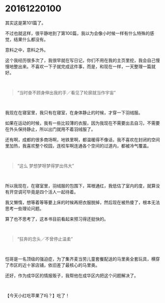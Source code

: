 # 20161220100

其实这是第101篇了。

不过也就这样，很平静地到了第100篇，我以为会像小时候一样有什么特殊的感觉，结果什么都没有。

意料之中，意料之外。

这个我经历很多次了，我很早就在写日记，你们不用在我的主页里挖，我会自己慢慢地整出来。不喜欢一下子就完成这件事，而是，和现在一样，一天整理一篇就好。

<br/>

> “当时奋不顾身伸出我的手／看见了轮廓就当作宇宙”

<br/>

我现在在寝室里，我只有在寝室，在身体静止的时候，才穿一下羽绒服。

如果在运动的时候，我有一些比较薄的衣服，因为我现在不需要出去自习，不需要在外头保持静止，所以出门就用不着羽绒服了。

还有啊，成都的很多商场啊，地铁里啊，都温暖得不像话，我不喜欢在封闭的空间里加热，我喜欢整个校园，连校车啊连通各个空间的过道内，都被冷气覆盖。

<br/>

> “这么 梦想梦呀梦得梦出伟大”

<br/>

所以我现在，在寝室里，羽绒服的包围下，耳根通红，我低估了室内的度，就算没有开空调可毕竟是四个活人一起待着。

我又懒惰，想等着等等要上床的时候再把衣服脱掉，然后现在被热傻了，根本无法思考一些理论问题。

算了也不思考了，这本书目前看起来预习得还挺快的。

<br/>

> “狂奔的念头／不曾停止温柔”

<br/>

恺哥是一名顶级的强迫症，为了集齐麦当劳儿童套餐配送的马里奥全套玩具，横穿了市区的近十家店铺，依旧差了最核心的马里奥。

还好，作为成华区的情报贩子，我帮他在成华区内把这个问题解决了。

<br/>

【今天小红吃苹果了吗？】吃了！